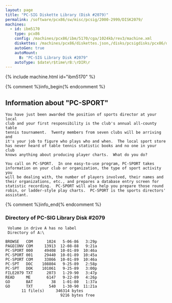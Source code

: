 ```yaml
---
layout: page
title: "PC-SIG Diskette Library (Disk #2079)"
permalink: /software/pcx86/sw/misc/pcsig/2000-2999/DISK2079/
machines:
  - id: ibm5170
    type: pcx86
    config: /machines/pcx86/ibm/5170/cga/1024kb/rev3/machine.xml
    diskettes: /machines/pcx86/diskettes.json,/disks/pcsigdisks/pcx86/diskettes.json
    autoGen: true
    autoMount:
      B: "PC-SIG Library Disk #2079"
    autoType: $date\r$time\rB:\rDIR\r
---
```


{% include machine.html id="ibm5170" %}

{% comment %}info_begin{% endcomment %}

## Information about "PC-SPORT"

    You have just been awarded the position of sports director at your local
    club and your first responsibility is the club's annual all-county table
    tennis tournament.  Twenty members from seven clubs will be arriving and
    it's your job to figure who plays who and when.  The local sport store
    has never heard of table tennis statistic books and no one in your club
    knows anything about producing player charts.  What do you do?
    
    You call on PC-SPORT.  In one easy-to-use program, PC-SPORT takes
    information on your club or organization, the type of sport activity you
    will be dealing with, the number of players involved, their names and
    their organizations, etc., and prepares a database entry screen for
    statistic recording.  PC-SPORT will also help you prepare those round
    robin, or ladder-style play charts.  PC-SPORT is the sports directors'
    assistant.
{% comment %}info_end{% endcomment %}


### Directory of PC-SIG Library Disk #2079

     Volume in drive A has no label
     Directory of A:\

    BROWSE   COM      1024   5-06-86   3:29p
    PAGECONV COM     13913  12-08-88   9:21a
    PC-SPORT 000     49408  10-01-89  10:46a
    PC-SPORT 001     29440  10-01-89  10:45a
    PC-SPORT COM     33866  10-01-89  10:46a
    PC-SPT   DOC    108804   9-25-89   2:58p
    PC-SPT   DOK    101061   9-25-89   3:00p
    FILE2079 TXT      2073   1-29-90   3:47p
    READ     ME       6147   9-22-89   4:26p
    GO       BAT        38   1-01-80   1:37a
    GO       TXT       540   1-30-90  11:21a
           11 file(s)     346314 bytes
                            9216 bytes free
